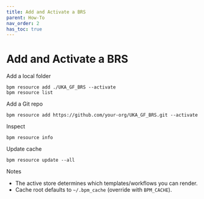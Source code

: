 ```yaml
---
title: Add and Activate a BRS
parent: How-To
nav_order: 2
has_toc: true
---
```


# Add and Activate a BRS

Add a local folder
```
bpm resource add ./UKA_GF_BRS --activate
bpm resource list
```

Add a Git repo
```
bpm resource add https://github.com/your-org/UKA_GF_BRS.git --activate
```

Inspect
```
bpm resource info
```

Update cache
```
bpm resource update --all
```

Notes
- The active store determines which templates/workflows you can render.
- Cache root defaults to `~/.bpm_cache` (override with `BPM_CACHE`).

